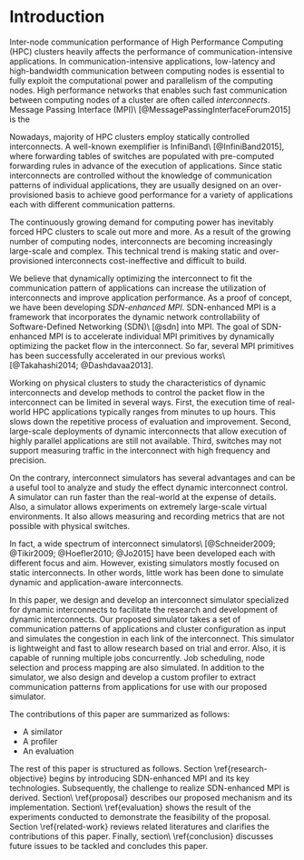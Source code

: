 # Introduction

<!-- 通信性能の重要性 -->
Inter-node communication performance of High Performance Computing (HPC)
clusters heavily affects the performance of communication-intensive
applications. In communication-intensive applications, low-latency and
high-bandwidth communication between computing nodes is essential to fully
exploit the computational power and parallelism of the computing nodes.
High performance networks that enables such fast communication between
computing nodes of a cluster are often called _interconnects_. Message Passing
Interface (MPI)\ [@MessagePassingInterfaceForum2015] is the

<!-- 現在の相互結合網のトレンド (静的->過剰投資) -->
Nowadays, majority of HPC clusters employ statically controlled interconnects.
A well-known exemplifier is InfiniBand\ [@InfiniBand2015], where forwarding
tables of switches are populated with pre-computed forwarding rules in advance
of the execution of applications. Since static interconnects are controlled
without the knowledge of communication patterns of individual applications,
they are usually designed on an over-provisioned basis to achieve good
performance for a variety of applications each with different communication
patterns.

<!-- 相互結合網の大規模・複雑化と静的な相互結合網の限界 -->
The continuously growing demand for computing power has inevitably forced
HPC clusters to scale out more and more. As a result of the growing number of
computing nodes, interconnects are becoming increasingly large-scale and
complex. This technical trend is making static and over-provisioned
interconnects cost-ineffective and difficult to build.

<!-- 動的な相互結合網の可能性 -->
We believe that dynamically optimizing the interconnect to fit the
communication pattern of applications can increase the utilization of
interconnects and improve application performance. As a proof of concept, we
have been developing _SDN-enhanced MPI_. SDN-enhanced MPI is a framework that
incorporates the dynamic network controllability of Software-Defined
Networking (SDN)\ [@sdn] into MPI. The goal of SDN-enhanced MPI is to
accelerate individual MPI primitives by dynamically optimizing the packet flow
in the interconnect. So far, several MPI primitives has been successfully
accelerated in our previous works\ [@Takahashi2014; @Dashdavaa2013].

<!-- 動的な相互結合網の研究開発の難しさ -->
Working on physical clusters to study the characteristics of dynamic
interconnects and develop methods to control the packet flow in the
interconnect can be limited in several ways. First, the execution time of
real-world HPC applications typically ranges from minutes to up hours. This
slows down the repetitive process of evaluation and improvement. Second,
large-scale deployments of dynamic interconnects that allow execution of
highly parallel applications are still not available. Third, switches may not
support measuring traffic in the interconnect with high frequency and
precision.

<!-- シミュレータの有用性 -->
On the contrary, interconnect simulators has several advantages and can be a
useful tool to analyze and study the effect dynamic interconnect control. A
simulator can run faster than the real-world at the expense of details. Also,
a simulator allows experiments on extremely large-scale virtual environments.
It also allows measuring and recording metrics that are not possible with
physical switches.

<!-- 現在の相互結合網シミュレータの状況 -->
In fact, a wide spectrum of interconnect simulators\ [@Schneider2009;
@Tikir2009; @Hoefler2010; @Jo2015] have been developed each with different
focus and aim. However, existing simulators mostly focused on static
interconnects. In other words, little work has been done to simulate dynamic
and application-aware interconnects.

<!-- この論文でつくるシミュレータ -->
In this paper, we design and develop an interconnect simulator specialized for
dynamic interconnects to facilitate the research and development of dynamic
interconnects. Our proposed simulator takes a set of communication patterns of
applications and cluster configuration as input and simulates the congestion
in each link of the interconnect. This simulator is lightweight and fast to
allow research based on trial and error. Also, it is capable of running
multiple jobs concurrently. Job scheduling, node selection and process mapping
are also simulated. In addition to the simulator, we also design and develop a
custom profiler to extract communication patterns from applications for use
with our proposed simulator.

<!-- この論文の貢献 -->
The contributions of this paper are summarized as follows:

- A similator
- A profiler
- An evaluation

<!-- アウトライン -->
The rest of this paper is structured as follows. Section
\ref{research-objective} begins by introducing SDN-enhanced MPI and its key
technologies. Subsequently, the challenge to realize SDN-enhanced MPI is
derived.  Section\ \ref{proposal} describes our proposed mechanism and its
implementation.  Section\ \ref{evaluation} shows the result of the experiments
conducted to demonstrate the feasibility of the proposal. Section
\ref{related-work} reviews related literatures and clarifies the contributions
of this paper.  Finally, section\ \ref{conclusion} discusses future issues to
be tackled and concludes this paper.
